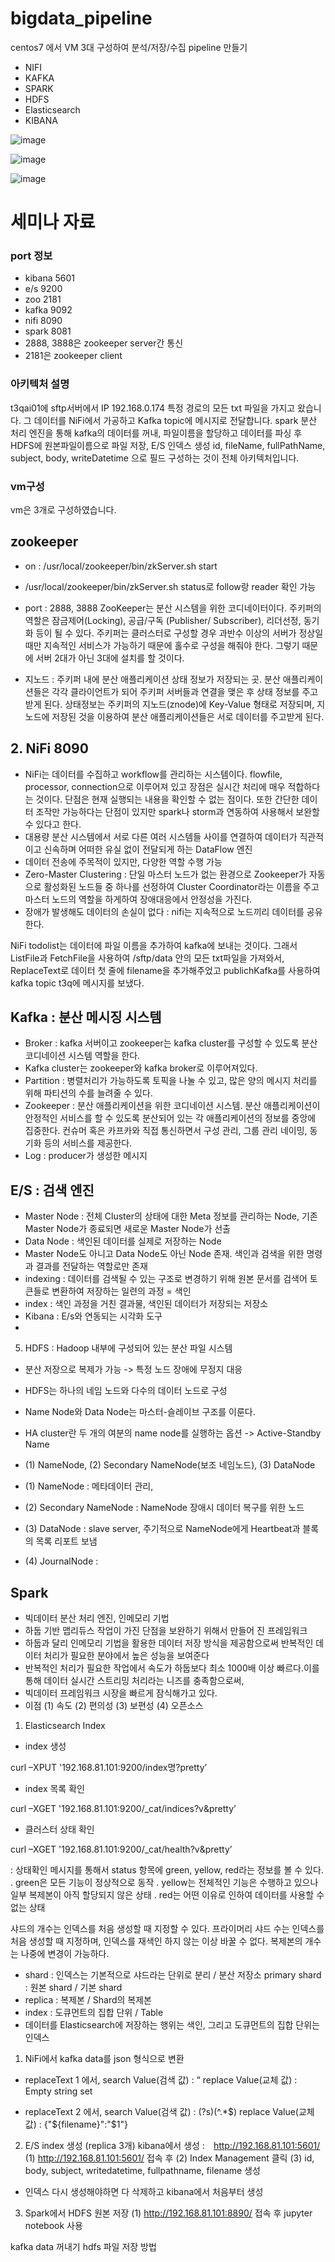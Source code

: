 # bigdata_pipeline

centos7 에서 VM 3대 구성하여 분석/저장/수집 pipeline 만들기

- NIFI
- KAFKA
- SPARK
- HDFS
- Elasticsearch 
- KIBANA


![image](https://user-images.githubusercontent.com/80734989/149238648-32f3f56d-822d-48c0-8438-34aca4a4301a.png)

![image](https://user-images.githubusercontent.com/80734989/149238855-49119e4f-ceb8-4e14-ac36-ed579c654736.png)

![image](https://user-images.githubusercontent.com/80734989/149238888-5405d5d1-ffd6-4ef5-96f7-303dc7e2ca46.png)



# 세미나 자료

###  port 정보
- kibana 5601
- e/s 9200
- zoo 2181
- kafka 9092
- nifi 8090
- spark 8081
- 2888, 3888은 zookeeper server간 통신
- 2181은 zookeeper client

###  아키텍처 설명
t3qai01에 sftp서버에서 IP 192.168.0.174 특정 경로의 모든 txt 파일을 가지고 왔습니다. 그 데이터를 NiFi에서 가공하고 Kafka topic에 메시지로 전달합니다.
spark 분산 처리 엔진을 통해 kafka의 데이터를 꺼내, 파일이름을 할당하고 데이터를 파싱 후 HDFS에 원본파일이름으로 파일 저장,
E/S 인덱스 생성 id, fileName, fullPathName, subject, body, writeDatetime 으로 필드 구성하는 것이 전체 아키텍처입니다.

### vm구성
vm은 3개로 구성하였습니다.

## zookeeper

- on : /usr/local/zookeeper/bin/zkServer.sh start
- /usr/local/zookeeper/bin/zkServer.sh status로 follow랑 reader 확인 가능
- port : 2888, 3888
 ZooKeeper는 분산 시스템을 위한 코디네이터이다. 
주키퍼의 역할은 잠금제어(Locking), 공급/구독 (Publisher/ Subscriber), 리더선정, 동기화 등이 될 수 있다.
주키퍼는 클러스터로 구성할 경우 과반수 이상의 서버가 정상일 때만 지속적인 서비스가 가능하기 때문에 홀수로 구성을 해줘야 한다. 그렇기 때문에 서버 2대가 아닌 3대에 설치를 할 것이다.

- 지노드 : 주키퍼 내에 분산 애플리케이션 상태 정보가 저장되는 곳. 분산 애플리케이션들은 각각 클라이언트가 되어 주키퍼 서버들과 연결을 맺은 후 상태 정보를 주고받게 된다. 상태정보는 주키퍼의 지노드(znode)에 Key-Value 형태로 저장되며, 지노드에 저장된 것을 이용하여 분산 애플리케이션들은 서로 데이터를 주고받게 된다.

## 2. NiFi  8090

- NiFi는 데이터를 수집하고 workflow를 관리하는 시스템이다. flowfile, processor, connection으로 이루어져 있고 장점은 실시간 처리에 매우 적합하다는 것이다.
단점은 현재 실행되는 내용을 확인할 수 없는 점이다. 또한 간단한 데이터 조작만 가능하다는 단점이 있지만 spark나 storm과 연동하여 사용해서 보완할 수 있다고 한다.
- 대용량 분산 시스템에서 서로 다른 여러 시스템들 사이를 연결하여 데이터가 직관적이고 신속하며 어떠한 유실 없이 전달되게 하는 DataFlow 엔진
- 데이터 전송에 주목적이 있지만, 다양한 역할 수행 가능
- Zero-Master Clustering : 단일 마스터 노드가 없는 환경으로 Zookeeper가 자동으로 활성화된 노드들 중 하나를 선정하여 Cluster Coordinator라는 이름을 주고 마스터 노드의 역할을 하게하여 장애대응에서 안정성을 가진다.
- 장애가 발생해도 데이터의 손실이 없다 : nifi는 지속적으로 노드끼리 데이터를 공유한다.

NiFi todolist는 데이터에 파일 이름을 추가하여 kafka에 보내는 것이다.
그래서 ListFile과 FetchFile을 사용하여 /sftp/data 안의 모든 txt파일을 가져와서,
ReplaceText로 데이터 첫 줄에 filename을 추가해주었고
publichKafka를 사용하여 kafka topic t3q에 메시지를 보냈다.

##  Kafka : 분산 메시징 시스템
- Broker : kafka 서버이고 zookeeper는 kafka cluster를 구성할 수 있도록 분산 코디네이션 시스템 역할을 한다.
- Kafka cluster는 zookeeper와 kafka broker로 이루어져있다.
- Partition : 병렬처리가 가능하도록 토픽을 나눌 수 있고, 많은 양의 메시지 처리를 위해 파티션의 수를 늘려줄 수 있다.
- Zookeeper : 분산 애플리케이션을 위한 코디네이션 시스템. 분산 애플리케이션이 안정적인 서비스를 할 수 있도록 분산되어 있는 각 애플리케이션의 정보를 중앙에 집중한다. 컨슈머 혹은 카프카와 직접 통신하면서 구성 관리, 그룹 관리 네이밍, 동기화 등의 서비스를 제공한다.
- Log : producer가 생성한 메시지


##  E/S : 검색 엔진
- Master Node : 전체 Cluster의 상태에 대한 Meta 정보를 관리하는 Node, 기존 Master Node가 종료되면 새로운 Master Node가 선출
- Data Node : 색인된 데이터를 실제로 저장하는 Node
- Master Node도 아니고 Data Node도 아닌 Node 존재. 색인과 검색을 위한 명령과 결과를 전달하는 역할로만 존재
- indexing : 데이터를 검색될 수 있는 구조로 변경하기 위해 원본 문서를 검색어 토큰들로 변환하여 저장하는 일련의 과정 = 색인
- index : 색인 과정을 거친 결과물, 색인된 데이터가 저장되는 저장소
- Kibana : E/s와 연동되는 시각화 도구
- 
5. HDFS : Hadoop 내부에 구성되어 있는 분산 파일 시스템
- 분산 저장으로 복제가 가능 -> 특정 노드 장애에 무정지 대응
- HDFS는 하나의 네임 노드와 다수의 데이터 노드로 구성
- Name Node와 Data Node는 마스터-슬레이브 구조를 이룬다.
- HA cluster란 두 개의 여분의 name node를 실행하는 옵션 -> Active-Standby Name 
- (1) NameNode, (2) Secondary NameNode(보조 네임노드), (3) DataNode

- (1) NameNode : 메타데이터 관리, 
- (2) Secondary NameNode : NameNode 장애시 데이터 복구를 위한 노드
- (3) DataNode : slave server, 주기적으로 NameNode에게 Heartbeat과 블록의 목록 리포트 보냄
- (4) JournalNode : 


## Spark
- 빅데이터 분산 처리 엔진, 인메모리 기법
- 하둡 기반 맵리듀스 작업이 가진 단점을 보완하기 위해서 만들어 진 프레임워크
- 하둡과 달리 인메모리 기법을 활용한 데이터 저장 방식을 제공함으로써 반복적인 데이터 처리가 필요한 분야에서 높은 성능을 보여준다
- 반복적인 처리가 필요한 작업에서 속도가 하둡보다 최소 1000배 이상 빠르다.이를 통해 데이터 실시간 스트리밍 처리라는 니즈를 충족함으로써, 
- 빅데이터 프레임워크 시장을 빠르게 잠식해가고 있다.
- 이점
(1) 속도
(2) 편의성
(3) 보편성
(4) 오픈소스


1. Elasticsearch Index

- index 생성

curl –XPUT '192.168.81.101:9200/index명?pretty’

- index 목록 확인

curl –XGET '192.168.81.101:9200/_cat/indices?v&pretty’

- 클러스터 상태 확인

curl –XGET '192.168.81.101:9200/_cat/health?v&pretty’

: 상태확인 메시지를 통해서 status 항목에 green, yellow, red라는 정보를 볼 수 있다.
  . green은 모든 기능이 정상적으로 동작
  . yellow는 전체적인 기능은 수행하고 있으나 일부 복제본이 아직 할당되지 않은 상태
  . red는 어떤 이유로 인하여 데이터를 사용할 수 없는 상태
  
샤드의 개수는 인덱스를 처음 생성할 때 지정할 수 있다. 
프라이머리 샤드 수는 인덱스를 처음 생성할 때 지정하며, 인덱스를 재색인 하지 않는 이상 바꿀 수 없다. 복제본의 개수는 나중에 변경이 가능하다. 

- shard : 인덱스는 기본적으로 샤드라는 단위로 분리 / 분산 저장소
 primary shard : 원본 shard / 기본 shard
- replica : 복제본 / Shard의 복제본
- index : 도큐먼트의 집합 단위 / Table
- 데이터를 Elasticsearch에 저장하는 행위는 색인, 그리고 도큐먼트의 집합 단위는 인덱스


1. NiFi에서 kafka data를 json 형식으로 변환

- replaceText 1 에서,
search Value(검색 값) : “
replace Value(교체 값) : Empty string set 

- replaceText 2 에서,
search Value(검색 값) : (?s)(^.*$)
replace Value(교체 값) : {"${filename}":"$1"}

2. E/S index 생성 (replica 3개)
kibana에서 생성 :　http://192.168.81.101:5601/
(1) http://192.168.81.101:5601/ 접속 후
(2) Index Management 클릭
(3) id, body, subject, writedatetime, fullpathname, filename 생성
- 인덱스 다시 생성해야하면 다 삭제하고 kibana에서 처음부터 생성

3. Spark에서 HDFS 원본 저장
(1) http://192.168.81.101:8890/ 접속 후 jupyter notebook 사용

kafka data 꺼내기
hdfs 파일 저장 방법








